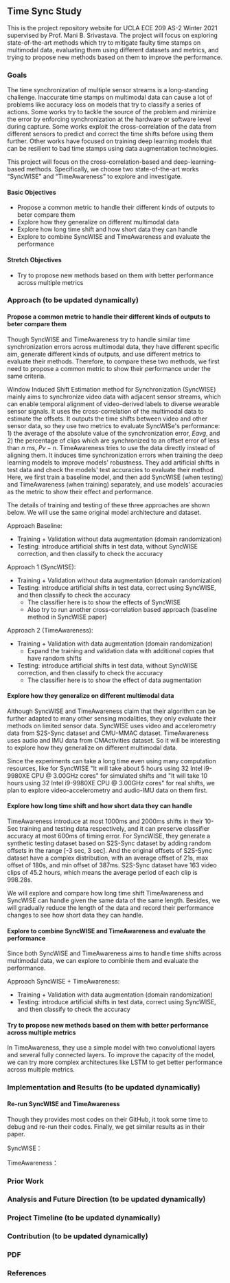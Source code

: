 ## Time Sync Study

This is the project repository website for UCLA ECE 209 AS-2 Winter 2021 supervised by Prof. Mani B. Srivastava. The project will focus on exploring state-of-the-art methods which try to mitigate faulty time stamps on multimodal data, evaluating them using different datasets and metrics, and trying to propose new methods based on them to improve the performance.

### Goals
The time synchronization of multiple sensor streams is a long-standing challenge. Inaccurate time stamps on multimodal data can cause a lot of problems like accuracy loss on models that try to classify a series of actions. Some works try to tackle the source of the problem and minimize the error by enforcing synchronization at the hardware or software level during capture. Some works exploit the cross-correlation of the data from different sensors to predict and correct the time shifts before using them further. Other works have focused on training deep learning models that can be resilient to bad time stamps using data augmentation technologies.

This project will focus on the cross-correlation-based and deep-learning-based methods. Specifically, we choose two state-of-the-art works “SyncWISE” and “TimeAwareness” to explore and investigate.

#### Basic Objectives
- Propose a common metric to handle their different kinds of outputs to beter compare them
- Explore how they generalize on different multimodal data
- Explore how long time shift and how short data they can handle
- Explore to combine SyncWISE and TimeAwareness and evaluate the performance

#### Stretch Objectives
- Try to propose new methods based on them with better performance across multiple metrics

### Approach (to be updated dynamically)
#### Propose a common metric to handle their different kinds of outputs to beter compare them
Though SyncWISE and TimeAwareness try to handle similar time synchronization errors across multimodal data, they have different specific aim, generate different kinds of outputs, and use different metrics to evaluate their methods. Therefore, to compare these two methods, we first need to propose a common metric to show their performance under the same criteria. 

Window Induced Shift Estimation method for Synchronization (SyncWISE) mainly aims to synchronize video data with adjacent sensor streams, which can enable temporal alignment of video-derived labels to diverse wearable sensor signals. It uses the cross-correlation of the multimodal data to estimate the offsets. It outputs the time shifts between video and other sensor data, so they use two metrics to evaluate SyncWISe's performance: 1) the average of the absolute value of the synchronization error, $Eavg$, and 2) the percentage of clips which are synchronized to an offset error of less than $n$ ms, $Pv-n$. TimeAwareness tries to use the data directly instead of aligning them. It induces time synchronization errors when training the deep learning models to improve models' robustness. They add artificial shifts in test data and check the models' test accuracies to evaluate their method. Here, we first train a baseline model, and then add SyncWISE (when testing) and TimeAwareness (when training) separately, and use models' accuracies as the metric to show their effect and performance.

The details of training and testing of these three approaches are shown below. We will use the same original model architecture and dataset.

Approach Baseline: 
- Training + Validation without data augmentation (domain randomization)
- Testing: introduce artificial shifts in test data, without SyncWISE correction, and then classify to check the accuracy

Approach 1 (SyncWISE): 
- Training + Validation without data augmentation (domain randomization)
- Testing: introduce artificial shifts in test data, correct using SyncWISE, and then classify to check the accuracy
  - The classifier here is to show the effects of SyncWISE
  - Also try to run another cross-correlation based approach (baseline method in SyncWISE paper)
	
Approach 2 (TimeAwareness):
- Training + Validation with data augmentation (domain randomization)
  - Expand the training and validation data with additional copies that have random shifts
- Testing: introduce artificial shifts in test data, without SyncWISE correction, and then classify to check the accuracy
  - The classifier here is to show the effect of data augmentation

#### Explore how they generalize on different multimodal data
Although SyncWISE and TimeAwareness claim that their algorithm can be further adapted to many other sensing modalities, they only evaluate their methods on limited sensor data. SyncWISE uses video and accelerometry data from S2S-Sync dataset and CMU-MMAC dataset. TimeAwareness uses audio and IMU data from CMActivities dataset. So it will be interesting to explore how they generalize on different multimodal data. 

Since the experiments can take a long time even using many computation resources, like for SyncWISE "It will take about 5 hours using 32 Intel i9-9980XE CPU @ 3.00GHz cores" for simulated shifts and "It will take 10 hours using 32 Intel i9-9980XE CPU @ 3.00GHz cores" for real shifts, we plan to explore video-accelerometry and audio-IMU data on them first.

#### Explore how long time shift and how short data they can handle

TimeAwareness introduce at most 1000ms and 2000ms shifts in their 10-Sec training and testing data respectively, and it can preserve classifier accuracy at most 600ms of timing error. For SyncWISE, they generate a synthetic testing dataset based on S2S-Sync dataset by adding random offsets in the range [-3 sec, 3 sec]. And the original offsets of S2S-Sync dataset have a complex distribution, with an average offset of 21s, max offset of 180s, and min offset of 387ms. S2S-Sync dataset have 163 video clips of 45.2 hours, which means the average period of each clip is 998.28s.

We will explore and compare how long time shift TimeAwareness and SyncWISE can handle given the same data of the same length. Besides, we will gradually reduce the length of the data and record their performance changes to see how short data they can handle.


#### Explore to combine SyncWISE and TimeAwareness and evaluate the performance
Since both SyncWISE and TimeAwareness aims to handle time shifts across multimodal data, we can explore to combinie them and evaluate the performance.

Approach SyncWISE + TimeAwareness:
- Training + Validation with data augmentation (domain randomization)
- Testing: introduce artificial shifts in test data, correct using SyncWISE, and then classify to check the accuracy

#### Try to propose new methods based on them with better performance across multiple metrics
In TimeAwareness, they use a simple model with two convolutional layers and several fully connected layers. To improve the capacity of the model, we can try more complex architectures like LSTM to get better performance across multiple metrics. 

### Implementation and Results (to be updated dynamically)
#### Re-run SyncWISE and TimeAwareness
Though they provides most codes on their GitHub, it took some time to debug and re-run their codes. Finally, we get similar results as in their paper.

SyncWISE：

TimeAwareness：


### Prior Work

### Analysis and Future Direction (to be updated dynamically)

### Project Timeline (to be updated dynamically)

### Contribution (to be updated dynamically)

### PDF

### References
